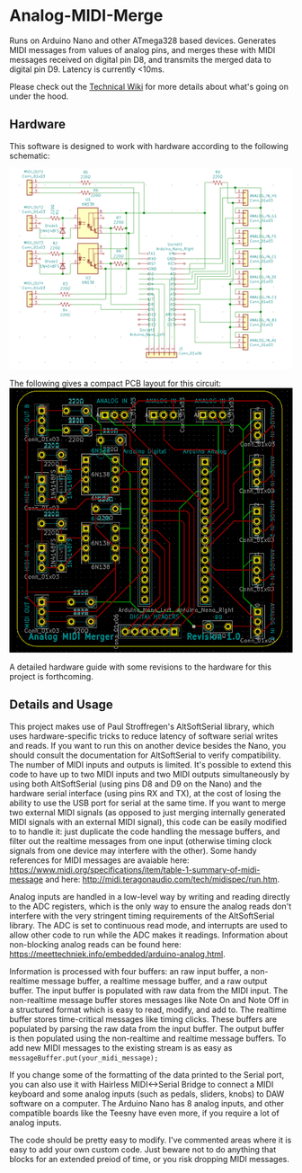 # Analog-MIDI-Merge
Runs on Arduino Nano and other ATmega328 based devices. Generates MIDI messages from values of analog pins, and merges these with MIDI messages received on digital pin D8, and transmits the merged data to digital pin D9. Latency is currently <10ms.

Please check out the [Technical Wiki](https://github.com/jmsmdy/Analog-MIDI-Merge/wiki) for more details about what's going on under the hood.

## Hardware

This software is designed to work with hardware according to the following schematic:

![Schematic](SCHv1.0.png)

The following gives a compact PCB layout for this circuit:
![PCB](PCBv1.0.png)

A detailed hardware guide with some revisions to the hardware for this project is forthcoming.

## Details and Usage

This project makes use of Paul Stroffregen's AltSoftSerial library, which uses hardware-specific tricks to reduce latency of software serial writes and reads. If you want to run this on another device besides the Nano, you should consult the documentation for AltSoftSerial to verify compatibility. The number of MIDI inputs and outputs is limited. It's possible to extend this code to have up to two MIDI inputs and two MIDI outputs simultaneously by using both AltSoftSerial (using pins D8 and D9 on the Nano) and the hardware serial interface (using pins RX and TX), at the cost of losing the ability to use the USB port for serial at the same time. If you want to merge two external MIDI signals (as opposed to just merging internally generated MIDI signals with an external MIDI signal), this code can be easily modified to to handle it: just duplicate the code handling the message buffers, and filter out the realtime messages from one input (otherwise timing clock signals from one device may interfere with the other). Some handy references for MIDI messages are avaiable here: https://www.midi.org/specifications/item/table-1-summary-of-midi-message and here: http://midi.teragonaudio.com/tech/midispec/run.htm.

Analog inputs are handled in a low-level way by writing and reading directly to the ADC registers, which is the only way to ensure the analog reads don't interfere with the very stringent timing requirements of the AltSoftSerial library. The ADC is set to continuous read mode, and interrupts are used to allow other code to run while the ADC makes it readings. Information about non-blocking analog reads can be found here: https://meettechniek.info/embedded/arduino-analog.html.

Information is processed with four buffers: an raw input buffer, a non-realtime message buffer, a realtime message buffer, and a raw output buffer. The input buffer is populated with raw data from the MIDI input. The non-realtime message buffer stores messages like Note On and Note Off in a structured format which is easy to read, modify, and add to. The realtime buffer stores time-critical messages like timing clicks. These buffers are populated by parsing the raw data from the input buffer. The output buffer is then populated using the non-realtime and realtime message buffers. To add new MIDI messages to the existing stream is as easy as `messageBuffer.put(your_midi_message);`

If you change some of the formatting of the data printed to the Serial port, you can also use it with Hairless MIDI<->Serial Bridge to connect a MIDI keyboard and some analog inputs (such as pedals, sliders, knobs) to DAW software on a computer. The Arduino Nano has 8 analog inputs, and other compatible boards like the Teesny have even more, if you require a lot of analog inputs.

The code should be pretty easy to modify. I've commented areas where it is easy to add your own custom code. Just beware not to do anything that blocks for an extended preiod of time, or you risk dropping MIDI messages.
